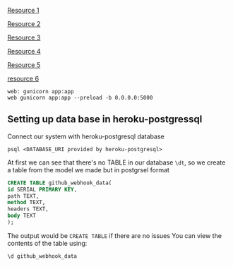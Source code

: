 [Resource 1](https://medium.com/@dushan14/create-a-web-application-with-python-flask-postgresql-and-deploy-on-heroku-243d548335cc)

[Resource 2](https://flask-sqlalchemy.palletsprojects.com/en/2.x/config/)

[Resource 3](https://hackersandslackers.com/flask-sqlalchemy-database-models/)

[Resource 4](https://realpython.com/flask-by-example-part-2-postgres-sqlalchemy-and-alembic/)

[Resource 5](https://towardsdatascience.com/deploy-a-flask-app-on-heroku-and-connect-it-to-a-jawsdb-mysql-database-10e762bc9160)

[resource 6]()
```
web: gunicorn app:app
web gunicorn app:app --preload -b 0.0.0.0:5000
```

## Setting up data base in heroku-postgressql

Connect our system with heroku-postgresql database
```
psql <DATABASE_URI provided by heroku-postgresql>
```
At first we can see that there's no TABLE in our database `\dt`, so we create a table from the model we made but in postgrsel format

```SQL
CREATE TABLE github_webhook_data(
id SERIAL PRIMARY KEY,
path TEXT,
method TEXT,
headers TEXT,
body TEXT
);
```
The output would be `CREATE TABLE` if there are no issues
You can view the contents of the table using:
```
\d github_webhook_data
```
